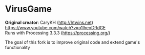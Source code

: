 # VirusGame
**Original creator**: CaryKH (http://htwins.net) https://www.youtube.com/watch?v=o1IheoDRdGE  
Runs with Processing 3.3.3 (https://processing.org/)

The goal of this fork is to improve original code and extend game's functionality
